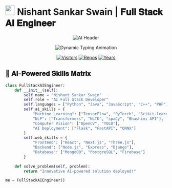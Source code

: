 # <img src="https://media.giphy.com/media/hvRJCLFzcasrR4ia7z/giphy.gif" width="30px"> Nishant Sankar Swain | 𝐅𝐮𝐥𝐥 𝐒𝐭𝐚𝐜𝐤 𝐀𝐈 𝐄𝐧𝐠𝐢𝐧𝐞𝐞𝐫

<div align="center">
  
  ![AI Header](https://github.com/Nishant18S/Nishant18S/assets/63164037/5a5d6f3e-5d3f-4d6e-8e1e-9d0b5b5b5b5b) <!-- Replace with your AI header GIF -->
  
  <img src="https://readme-typing-svg.demolab.com?font=Roboto+Mono&weight=600&size=24&duration=4000&pause=1000&color=22D3EE&center=true&vCenter=true&width=800&height=50&lines=𝐁𝐮𝐢𝐥𝐝𝐢𝐧𝐠+𝐈𝐧𝐭𝐞𝐥𝐥𝐢𝐠𝐞𝐧𝐭+𝐖𝐞𝐛+𝐒𝐨𝐥𝐮𝐭𝐢𝐨𝐧𝐬;𝐀𝐈%2F𝐌𝐋+𝐄𝐧𝐭𝐡𝐮𝐬𝐢𝐚𝐬𝐭;𝐏𝐡𝐲𝐬𝐢𝐜𝐬+%26+𝐌𝐚𝐭𝐡𝐬+𝐄𝐝𝐮𝐜𝐚𝐭𝐨𝐫;𝐎𝐩𝐞𝐧+𝐒𝐨𝐮𝐫𝐜𝐞+𝐂𝐨𝐧𝐭𝐫𝐢𝐛𝐮𝐭𝐨𝐫;𝐅𝐫𝐞𝐞𝐥𝐚𝐧𝐜𝐞+𝐃𝐞𝐯𝐞𝐥𝐨𝐩𝐞𝐫" alt="Dynamic Typing Animation" />

  [![Visitors](https://komarev.com/ghpvc/?username=Nishant18S&label=PROFILE+VIEWS&color=0e75b6&style=flat)](https://github.com/Nishant18S)
  [![Repos](https://badges.pufler.dev/repos/Nishant18S?color=blue&label=REPOSITORIES)](https://github.com/Nishant18S?tab=repositories)
  [![Years](https://badges.pufler.dev/years/Nishant18S?color=blue&label=CODING+YEARS)](https://github.com/Nishant18S)
</div>

## 🧠 𝐀𝐈-𝐏𝐨𝐰𝐞𝐫𝐞𝐝 𝐒𝐤𝐢𝐥𝐥𝐬 𝐌𝐚𝐭𝐫𝐢𝐱

```python
class FullStackAIEngineer:
    def __init__(self):
        self.name = "Nishant Sankar Swain"
        self.role = "AI Full Stack Developer"
        self.languages = ["Python", "Java", "JavaScript", "C++", "PHP"]
        self.ai_skills = {
            "Machine Learning": ["TensorFlow", "PyTorch", "Scikit-learn"],
            "NLP": ["Transformers", "NLTK", "spaCy", "Bhashini API"],
            "Computer Vision": ["OpenCV", "YOLO"],
            "AI Deployment": ["Flask", "FastAPI", "ONNX"]
        }
        self.web_skills = {
            "Frontend": ["React", "Next.js", "Three.js"],
            "Backend": ["Node.js", "Express", "Django"],
            "Database": ["MongoDB", "PostgreSQL", "Firebase"]
        }
    
    def solve_problem(self, problem):
        return "Innovative AI-powered solution deployed!"

me = FullStackAIEngineer()
